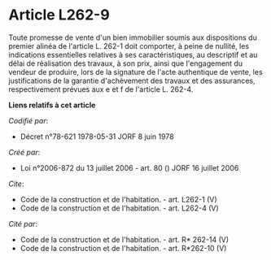 # Article L262-9

Toute promesse de vente d'un bien immobilier soumis aux dispositions du premier alinéa de l'article L. 262-1 doit comporter,
à peine de nullité, les indications essentielles relatives à ses caractéristiques, au descriptif et au délai de réalisation
des travaux, à son prix, ainsi que l'engagement du vendeur de produire, lors de la signature de l'acte authentique de vente,
les justifications de la garantie d'achèvement des travaux et des assurances, respectivement prévues aux e et f de l'article
L. 262-4.

**Liens relatifs à cet article**

_Codifié par_:

  - Décret n°78-621 1978-05-31 JORF 8 juin 1978

_Créé par_:

  - Loi n°2006-872 du 13 juillet 2006 - art. 80 () JORF 16 juillet 2006

_Cite_:

  - Code de la construction et de l'habitation. - art. L262-1 (V)
  - Code de la construction et de l'habitation. - art. L262-4 (V)

_Cité par_:

  - Code de la construction et de l'habitation. - art. R* 262-14 (V)
  - Code de la construction et de l'habitation. - art. R*262-10 (V)
